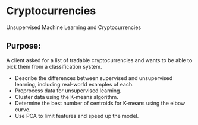 # Cryptocurrencies

Unsupervised Machine Learning and Cryptocurrencies

## Purpose:
A client asked for a list of tradable cryptocurrencies and wants to be able to pick them from a classification system.

* Describe the differences between supervised and unsupervised learning, including real-world examples of each.
* Preprocess data for unsupervised learning.
* Cluster data using the K-means algorithm.
* Determine the best number of centroids for K-means using the elbow curve.
* Use PCA to limit features and speed up the model.
